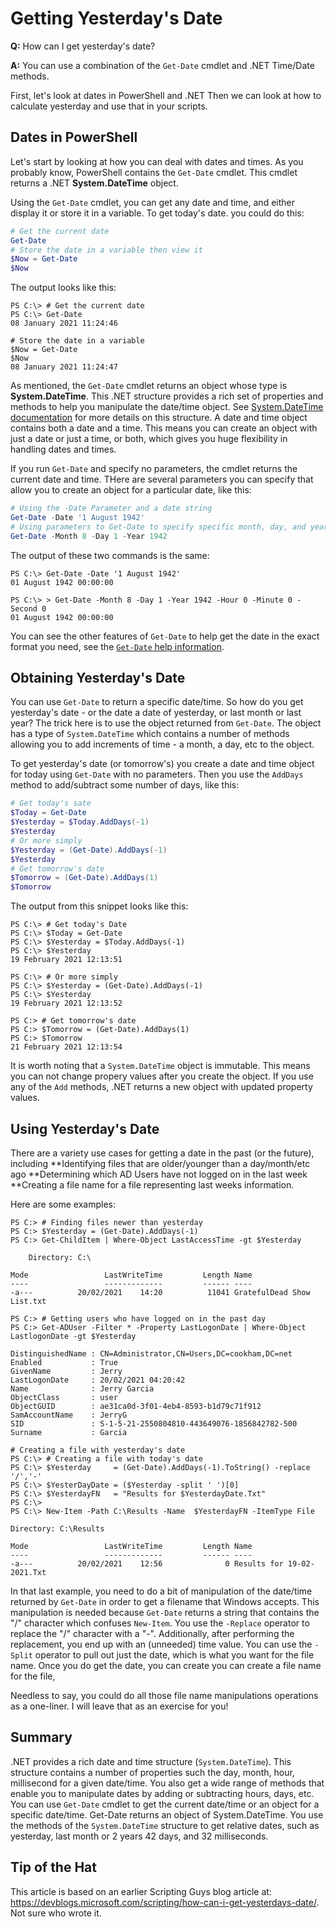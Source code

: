 # Getting Yesterday's Date

**Q:** How can I get yesterday's date?

**A:** You can use a combination of the `Get-Date` cmdlet and .NET Time/Date methods.

First, let's look at dates in PowerShell and .NET
Then we can look at how to calculate yesterday and use that in your scripts.

## Dates in PowerShell

Let's start by looking at how you can deal with dates and times.
As you probably know, PowerShell contains the `Get-Date` cmdlet.
This cmdlet returns a .NET **System.DateTime** object.

Using the `Get-Date` cmdlet, you can get any date and time, and either display it or store it in a variable. 
To get today's date. you could do this:

```powershell
# Get the current date
Get-Date
# Store the date in a variable then view it
$Now = Get-Date
$Now
```

The output looks like this:

```powershell-console
PS C:\> # Get the current date
PS C:\> Get-Date
08 January 2021 11:24:46

# Store the date in a variable
$Now = Get-Date
$Now
08 January 2021 11:24:47
```

As mentioned, the `Get-Date` cmdlet returns an object whose type is **System.DateTime**.
This .NET structure provides a rich set of properties and methods to help you manipulate the date/time object.
See [System.DateTime documentation](https://docs.microsoft.com/dotnet/api/system.datetime) for more details on this structure.
A date and time object contains both a date and a time.
This means you can create an object with just a date or just a time, or both, which gives you huge flexibility in handling dates and times.

If you run `Get-Date` and specify no parameters, the cmdlet returns the current date and time.
THere are several parameters you can specify that allow you to create an object for a particular date, like this:

```powershell
# Using the -Date Parameter and a date string
Get-Date -Date '1 August 1942'
# Using parameters to Get-Date to specify specific month, day, and year independently.
Get-Date -Month 8 -Day 1 -Year 1942
```

The output of these two commands is the same:

```powershell-console
PS C:\> Get-Date -Date '1 August 1942'
01 August 1942 00:00:00

PS C:\> > Get-Date -Month 8 -Day 1 -Year 1942 -Hour 0 -Minute 0 -Second 0
01 August 1942 00:00:00
```

You can see the other features of `Get-Date` to help get the date in the exact format you need, see the [`Get-Date` help information](https://docs.microsoft.com/powershell/module/microsoft.powershell.utility/get-date?view=powershell-7.1).

## Obtaining Yesterday's Date

You can use `Get-Date` to return a specific date/time.
So how do you get yesterday's date - or the date a date of yesterday, or last month or last year?
The trick here is to use the object returned from `Get-Date`.
The object has a type of `System.DateTime` which contains a number of methods allowing you to add increments of time - a month, a day, etc to the object.

To get yesterday's date (or tomorrow's) you create a date and time object for today using `Get-Date` with no parameters.
Then you use the ``AddDays`` method to add/subtract some number of days, like this:

```powershell
# Get today's sate
$Today = Get-Date
$Yesterday = $Today.AddDays(-1)
$Yesterday
# Or more simply
$Yesterday = (Get-Date).AddDays(-1)
$Yesterday
# Get tomorrow's date
$Tomorrow = (Get-Date).AddDays(1)
$Tomorrow
```

The output from this snippet looks like this:

```powershell-console
PS C:\> # Get today's Date
PS C:\> $Today = Get-Date
PS C:\> $Yesterday = $Today.AddDays(-1)
PS C:\> $Yesterday
19 February 2021 12:13:51

PS C:\> # Or more simply
PS C:\> $Yesterday = (Get-Date).AddDays(-1)
PS C:\> $Yesterday
19 February 2021 12:13:52

PS C:> # Get tomorrow's date
PS C:> $Tomorrow = (Get-Date).AddDays(1)
PS C:> $Tomorrow
21 February 2021 12:13:54
```
It is worth noting that a `System.DateTime` object is immutable.
This means you can not change propery values after you create the object.
If you use any of the `Add` methods, .NET returns a new object with updated property values. 

## Using Yesterday's Date

There are a variety use cases for getting a date in the past (or the future), including 
**Identifying files that are older/younger than a day/month/etc ago
**Determining which AD Users have not logged on in the last week
**Creating a file name for a file representing last weeks information.

Here are some examples:

```powershell-console
PS C:> # Finding files newer than yesterday
PS C:> $Yesterday = (Get-Date).AddDays(-1)
PS C:> Get-ChildItem | Where-Object LastAccessTime -gt $Yesterday

    Directory: C:\
    
Mode                 LastWriteTime         Length Name
----                 -------------         ------ ----
-a---          20/02/2021    14:20          11041 GratefulDead Show List.txt

PS C:> # Getting users who have logged on in the past day
PS C:> Get-ADUser -Filter * -Property LastLogonDate | Where-Object LastlogonDate -gt $Yesterday

DistinguishedName : CN=Administrator,CN=Users,DC=cookham,DC=net
Enabled           : True
GivenName         : Jerry
LastLogonDate     : 20/02/2021 04:20:42
Name              : Jerry Garcia
ObjectClass       : user
ObjectGUID        : ae31ca0d-3f01-4eb4-8593-b1d79c71f912
SamAccountName    : JerryG
SID               : S-1-5-21-2550804810-443649076-1856842782-500
Surname           : Garcia

# Creating a file with yesterday's date
PS C:\> # Creating a file with today's date
PS C:\> $Yesterday     = (Get-Date).AddDays(-1).ToString() -replace '/','-'
PS C:\> $YesterDayDate = ($Yesterday -split ' ')[0]
PS C:\> $YesterdayFN   = "Results for $YesterdayDate.Txt"
PS C:\> 
PS C:\> New-Item -Path C:\Results -Name  $YesterdayFN -ItemType File

Directory: C:\Results

Mode                 LastWriteTime         Length Name
----                 -------------         ------ ----
-a---          20/02/2021    12:56              0 Results for 19-02-2021.Txt
```

In that last example, you need to do a bit of manipulation of the date/time returned by `Get-Date` in order to get a filename that Windows accepts.
This manipulation is needed because `Get-Date` returns a string that contains the "/" character which confuses `New-Item`.
You use the `-Replace` operator to replace the "/" character with a "-".
Additionally, after performing the replacement, you end up with an (unneeded) time value.
You can use the `-Split` operator to pull out just the date, which is what you want for the file name.
Once you do get the date, you can create you can create a file name for the file,

Needless to say, you could do all those file name manipulations operations as a one-liner.
I will leave that as an exercise for you!

## Summary

.NET provides a rich date and time structure (`System.DateTime`).
This structure contains a number of properties such the day, month, hour, millisecond for a given date/time.
You also get a wide range of methods that enable you to manipulate dates by adding or subtracting hours, days, etc.
You can use `Get-Date` cmdlet to get the current date/time or an object for a specific date/time.
Get-Date returns an object of System.DateTime.
You use the methods of the `System.DateTime` structure to get relative dates, such as yesterday, last month or 2 years 42 days, and 32 milliseconds.

## Tip of the Hat

This article is based on an earlier Scripting Guys blog article at: <https://devblogs.microsoft.com/scripting/how-can-i-get-yesterdays-date/>.
Not sure who wrote it.
